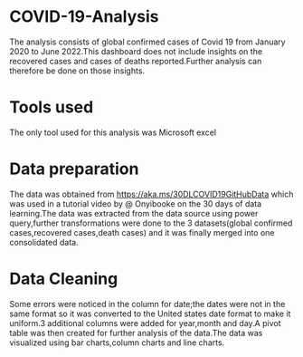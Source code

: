 # COVID-19-Analysis
The analysis consists of global confirmed cases of Covid 19 from January 2020 to June 2022.This dashboard does not include insights on the recovered cases and cases of deaths reported.Further analysis can therefore be done on those insights.
# Tools used
The only tool used for this analysis was Microsoft excel
# Data preparation
The data was obtained from  https://aka.ms/30DLCOVID19GitHubData which was used in a tutorial video by @ Onyibooke on the 30 days of data learning.The data was extracted from the data source using power query,further transformations were done to the 3 datasets(global confirmed cases,recovered cases,death cases) and it was finally merged into one consolidated data.
# Data Cleaning
Some errors were noticed in the column for date;the dates were not in the same format so it was converted to the United states date format to make it uniform.3 additional columns were added for year,month and day.A pivot table was then created for further analysis of the data.The data was visualized using bar charts,column charts and line charts.
 
